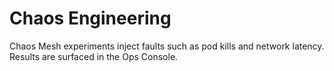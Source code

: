 # Chaos Engineering

Chaos Mesh experiments inject faults such as pod kills and network
latency. Results are surfaced in the Ops Console.
